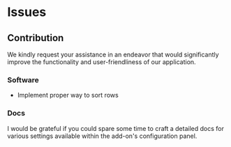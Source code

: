 # Issues
## Contribution
We kindly request your assistance in an endeavor that would significantly improve the functionality and user-friendliness of our application.
### Software
* Implement proper way to sort rows
### Docs
I would be grateful if you could spare some time to craft a detailed docs for various settings available within the add-on's configuration panel.